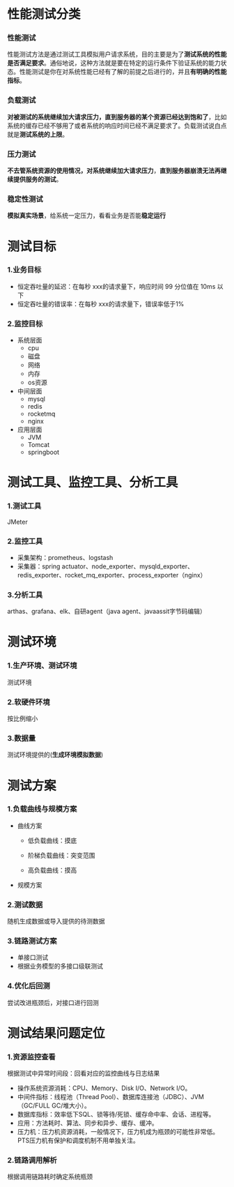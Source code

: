# 性能测试分类

### 性能测试

性能测试方法是通过测试工具模拟用户请求系统，目的主要是为了**测试系统的性能是否满足要求**。通俗地说，这种方法就是要在特定的运行条件下验证系统的能力状态。性能测试是你在对系统性能已经有了解的前提之后进行的，并且**有明确的性能指标**。

### 负载测试

**对被测试的系统继续加大请求压力，直到服务器的某个资源已经达到饱和了**，比如系统的缓存已经不够用了或者系统的响应时间已经不满足要求了。负载测试说白点就是**测试系统的上限**。

### 压力测试

**不去管系统资源的使用情况，对系统继续加大请求压力**，**直到服务器崩溃无法再继续提供服务的测试**。

### 稳定性测试

**模拟真实场景**，给系统一定压力，看看业务是否能**稳定运行**

# 测试目标

### 1.业务目标

* 恒定吞吐量的延迟：在每秒 xxx的请求量下，响应时间 99 分位值在 10ms 以下
* 恒定吞吐量的错误率：在每秒 xxx的请求量下，错误率低于1%

### 2.监控目标

* 系统层面
  * cpu
  * 磁盘
  * 网络
  * 内存
  * os资源
* 中间层面
  * mysql
  * redis
  * rocketmq
  * nginx
* 应用层面
  * JVM
  * Tomcat
  * springboot

# 测试工具、监控工具、分析工具

### 1.测试工具

JMeter

### 2.监控工具

- 采集架构：prometheus、logstash
- 采集器：spring actuator、node_exporter、mysqld_exporter、redis_exporter、rocket_mq_exporter、process_exporter（nginx）

### 3.分析工具

arthas、grafana、elk、自研agent（java agent、javaassit字节码编辑）

# 测试环境

### 1.生产环境、测试环境

测试环境

### 2.软硬件环境

按比例缩小

### 3.数据量

测试环境提供的(**生成环境模拟数据**)

# 测试方案

### 1.负载曲线与规模方案

* 曲线方案

  - 低负载曲线：摸底

  - 阶梯负载曲线：突变范围

  - 高负载曲线：摸高

* 规模方案


### 2.测试数据

随机生成数据或导入提供的待测数据

### 3.链路测试方案

* 单接口测试
* 根据业务模型的多接口级联测试

### 4.优化后回测

尝试改进瓶颈后，对接口进行回测

# 测试结果问题定位

### 1.资源监控查看

根据测试中异常时间段：回看对应的监控曲线与日志结果

- 操作系统资源消耗：CPU、Memory、Disk I/O、Network I/O。
- 中间件指标：线程池（Thread Pool）、数据库连接池（JDBC）、JVM（GC/FULL GC/堆大小）。
- 数据库指标：效率低下SQL、锁等待/死锁、缓存命中率、会话、进程等。
- 应用：方法耗时、算法、同步和异步、缓存、缓冲。
- 压力机：压力机资源消耗，一般情况下，压力机成为瓶颈的可能性非常低。PTS压力机有保护和调度机制不用单独关注。

### 2.链路调用解析

根据调用链路耗时确定系统瓶颈

